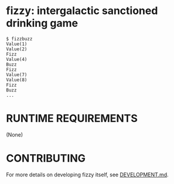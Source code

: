 # fizzy: intergalactic sanctioned drinking game

```console
$ fizzbuzz
Value(1)
Value(2)
Fizz
Value(4)
Buzz
Fizz
Value(7)
Value(8)
Fizz
Buzz
...
```

# RUNTIME REQUIREMENTS

(None)

# CONTRIBUTING

For more details on developing fizzy itself, see [DEVELOPMENT.md](DEVELOPMENT.md).
